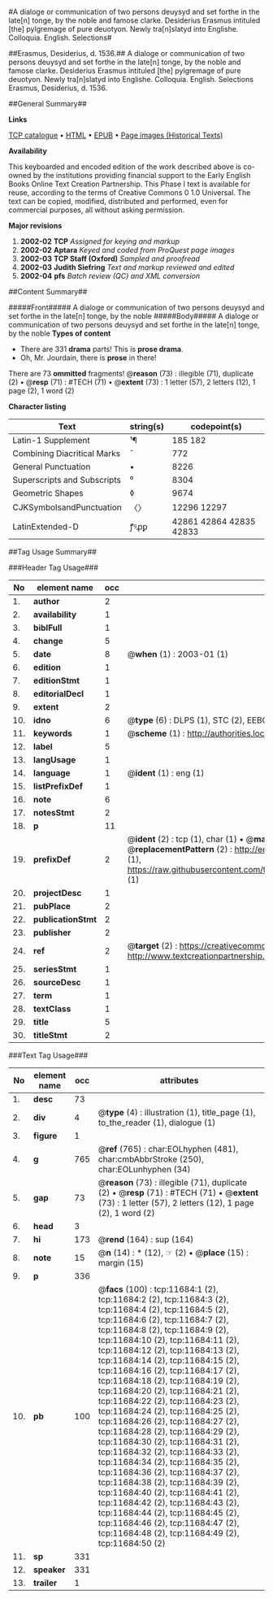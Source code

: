 #A dialoge or communication of two persons deuysyd and set forthe in the late[n] tonge, by the noble and famose clarke. Desiderius Erasmus intituled [the] pylgremage of pure deuotyon. Newly tra[n]slatyd into Englishe. Colloquia. English. Selections#

##Erasmus, Desiderius, d. 1536.##
A dialoge or communication of two persons deuysyd and set forthe in the late[n] tonge, by the noble and famose clarke. Desiderius Erasmus intituled [the] pylgremage of pure deuotyon. Newly tra[n]slatyd into Englishe.
Colloquia. English. Selections
Erasmus, Desiderius, d. 1536.

##General Summary##

**Links**

[TCP catalogue](http://www.ota.ox.ac.uk/tcp/)  • 
[HTML](http://tei.it.ox.ac.uk/tcp/Texts-HTML/free/A00/A00331.html)  • 
[EPUB](http://tei.it.ox.ac.uk/tcp/Texts-EPUB/free/A00/A00331.epub) • 
[Page images (Historical Texts)](https://data.historicaltexts.jisc.ac.uk/view?pubId=eebo-99846697e&pageId=eebo-99846697e-11684-1)

**Availability**

This keyboarded and encoded edition of the
	       work described above is co-owned by the institutions
	       providing financial support to the Early English Books
	       Online Text Creation Partnership. This Phase I text is
	       available for reuse, according to the terms of Creative
	       Commons 0 1.0 Universal. The text can be copied,
	       modified, distributed and performed, even for
	       commercial purposes, all without asking permission.

**Major revisions**

1. __2002-02__ __TCP__ *Assigned for keying and markup*
1. __2002-02__ __Aptara__ *Keyed and coded from ProQuest page images*
1. __2002-03__ __TCP Staff (Oxford)__ *Sampled and proofread*
1. __2002-03__ __Judith Siefring__ *Text and markup reviewed and edited*
1. __2002-04__ __pfs__ *Batch review (QC) and XML conversion*

##Content Summary##

#####Front#####
A dialoge or communication of two persons deuysyd and set forthe in the late[n] tonge, by the noble 
#####Body#####
A dialoge or communication of two persons deuysyd and set forthe in the late[n] tonge, by the noble 
**Types of content**

  * There are 331 **drama** parts! This is **prose drama**.
  * Oh, Mr. Jourdain, there is **prose** in there!

There are 73 **ommitted** fragments! 
 @__reason__ (73) : illegible (71), duplicate (2)  •  @__resp__ (71) : #TECH (71)  •  @__extent__ (73) : 1 letter (57), 2 letters (12), 1 page (2), 1 word (2)

**Character listing**


|Text|string(s)|codepoint(s)|
|---|---|---|
|Latin-1 Supplement|¹¶|185 182|
|Combining             Diacritical Marks|̄|772|
|General Punctuation|•|8226|
|Superscripts             and Subscripts|⁰|8304|
|Geometric Shapes|◊|9674|
|CJKSymbolsandPunctuation|〈〉|12296 12297|
|LatinExtended-D|ꝭꝰꝓꝑ|42861 42864 42835 42833|

##Tag Usage Summary##

###Header Tag Usage###

|No|element name|occ|attributes|
|---|---|---|---|
|1.|__author__|2||
|2.|__availability__|1||
|3.|__biblFull__|1||
|4.|__change__|5||
|5.|__date__|8| @__when__ (1) : 2003-01 (1)|
|6.|__edition__|1||
|7.|__editionStmt__|1||
|8.|__editorialDecl__|1||
|9.|__extent__|2||
|10.|__idno__|6| @__type__ (6) : DLPS (1), STC (2), EEBO-CITATION (1), PROQUEST (1), VID (1)|
|11.|__keywords__|1| @__scheme__ (1) : http://authorities.loc.gov/ (1)|
|12.|__label__|5||
|13.|__langUsage__|1||
|14.|__language__|1| @__ident__ (1) : eng (1)|
|15.|__listPrefixDef__|1||
|16.|__note__|6||
|17.|__notesStmt__|2||
|18.|__p__|11||
|19.|__prefixDef__|2| @__ident__ (2) : tcp (1), char (1)  •  @__matchPattern__ (2) : ([0-9\-]+):([0-9IVX]+) (1), (.+) (1)  •  @__replacementPattern__ (2) : http://eebo.chadwyck.com/downloadtiff?vid=$1&page=$2 (1), https://raw.githubusercontent.com/textcreationpartnership/Texts/master/tcpchars.xml#$1 (1)|
|20.|__projectDesc__|1||
|21.|__pubPlace__|2||
|22.|__publicationStmt__|2||
|23.|__publisher__|2||
|24.|__ref__|2| @__target__ (2) : https://creativecommons.org/publicdomain/zero/1.0/ (1), http://www.textcreationpartnership.org/docs/. (1)|
|25.|__seriesStmt__|1||
|26.|__sourceDesc__|1||
|27.|__term__|1||
|28.|__textClass__|1||
|29.|__title__|5||
|30.|__titleStmt__|2||


###Text Tag Usage###

|No|element name|occ|attributes|
|---|---|---|---|
|1.|__desc__|73||
|2.|__div__|4| @__type__ (4) : illustration (1), title_page (1), to_the_reader (1), dialogue (1)|
|3.|__figure__|1||
|4.|__g__|765| @__ref__ (765) : char:EOLhyphen (481), char:cmbAbbrStroke (250), char:EOLunhyphen (34)|
|5.|__gap__|73| @__reason__ (73) : illegible (71), duplicate (2)  •  @__resp__ (71) : #TECH (71)  •  @__extent__ (73) : 1 letter (57), 2 letters (12), 1 page (2), 1 word (2)|
|6.|__head__|3||
|7.|__hi__|173| @__rend__ (164) : sup (164)|
|8.|__note__|15| @__n__ (14) : * (12), ☞ (2)  •  @__place__ (15) : margin (15)|
|9.|__p__|336||
|10.|__pb__|100| @__facs__ (100) : tcp:11684:1 (2), tcp:11684:2 (2), tcp:11684:3 (2), tcp:11684:4 (2), tcp:11684:5 (2), tcp:11684:6 (2), tcp:11684:7 (2), tcp:11684:8 (2), tcp:11684:9 (2), tcp:11684:10 (2), tcp:11684:11 (2), tcp:11684:12 (2), tcp:11684:13 (2), tcp:11684:14 (2), tcp:11684:15 (2), tcp:11684:16 (2), tcp:11684:17 (2), tcp:11684:18 (2), tcp:11684:19 (2), tcp:11684:20 (2), tcp:11684:21 (2), tcp:11684:22 (2), tcp:11684:23 (2), tcp:11684:24 (2), tcp:11684:25 (2), tcp:11684:26 (2), tcp:11684:27 (2), tcp:11684:28 (2), tcp:11684:29 (2), tcp:11684:30 (2), tcp:11684:31 (2), tcp:11684:32 (2), tcp:11684:33 (2), tcp:11684:34 (2), tcp:11684:35 (2), tcp:11684:36 (2), tcp:11684:37 (2), tcp:11684:38 (2), tcp:11684:39 (2), tcp:11684:40 (2), tcp:11684:41 (2), tcp:11684:42 (2), tcp:11684:43 (2), tcp:11684:44 (2), tcp:11684:45 (2), tcp:11684:46 (2), tcp:11684:47 (2), tcp:11684:48 (2), tcp:11684:49 (2), tcp:11684:50 (2)|
|11.|__sp__|331||
|12.|__speaker__|331||
|13.|__trailer__|1||
